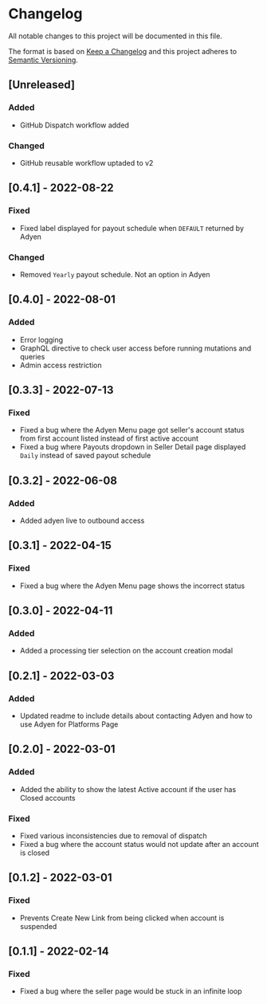 # Changelog

All notable changes to this project will be documented in this file.

The format is based on [Keep a Changelog](http://keepachangelog.com/en/1.0.0/)
and this project adheres to [Semantic Versioning](http://semver.org/spec/v2.0.0.html).

## [Unreleased]

### Added
- GitHub Dispatch workflow added

### Changed
- GitHub reusable workflow uptaded to v2

## [0.4.1] - 2022-08-22

### Fixed

- Fixed label displayed for payout schedule when `DEFAULT` returned by Adyen

### Changed

- Removed `Yearly` payout schedule. Not an option in Adyen

## [0.4.0] - 2022-08-01

### Added

- Error logging
- GraphQL directive to check user access before running mutations and queries
- Admin access restriction

## [0.3.3] - 2022-07-13

### Fixed

- Fixed a bug where the Adyen Menu page got seller's account status from first account listed instead of first active account
- Fixed a bug where Payouts dropdown in Seller Detail page displayed `Daily` instead of saved payout schedule

## [0.3.2] - 2022-06-08

### Added

- Added adyen live to outbound access

## [0.3.1] - 2022-04-15

### Fixed

- Fixed a bug where the Adyen Menu page shows the incorrect status

## [0.3.0] - 2022-04-11

### Added

- Added a processing tier selection on the account creation modal

## [0.2.1] - 2022-03-03

### Added

- Updated readme to include details about contacting Adyen and how to use Adyen for Platforms Page

## [0.2.0] - 2022-03-01

### Added

- Added the ability to show the latest Active account if the user has Closed accounts

### Fixed

- Fixed various inconsistencies due to removal of dispatch
- Fixed a bug where the account status would not update after an account is closed

## [0.1.2] - 2022-03-01

### Fixed

- Prevents Create New Link from being clicked when account is suspended

## [0.1.1] - 2022-02-14

### Fixed

- Fixed a bug where the seller page would be stuck in an infinite loop
